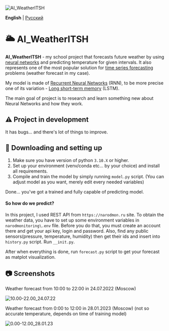 
![AI_WeatherITSH](https://media.discordapp.net/attachments/695563421491396728/1069339477945897163/AI_WeatherITSH.png)

**English** | [Русский](./README-ru.md)

# 🌥️ AI_WeatherITSH

**AI_WeatherITSH** - my school project that forecasts future weather by using [neural networks](https://www.ibm.com/topics/neural-networks) and predicting temperature for given intervals. It also represents one of the most popular solution for [time series forecasting](https://en.wikipedia.org/wiki/Time_series) problems (weather forecast in my case).

My model is made of [Recurrent Neural Networks](https://en.wikipedia.org/wiki/Recurrent_neural_network) (RNN), to be more precise one of its variation - [Long short-term memory](https://en.wikipedia.org/wiki/Long_short-term_memory) (LSTM).

The main goal of project is to research and learn something new about Neural Networks and how they work.

## ⚠️ Project in development

It has bugs... and there's lot of things to improve.

## 🔧 Downloading and setting up

1. Make sure you have version of python `3.10.X` or higher.
2. Set up your environment (venv/conda etc... by your choice) and install all requirements.
3. Compile and train the model by simply running `model.py` script. (You can adjust model as you want, merely edit every needed variables)

Done... you've got a trained and fully capable of predicting model.

#### So how do we predict?

In this project, I used REST API from `https://narodmon.ru` site. To obtain the weather data, you have to set up some environment variables in `narodmonitoring\.env` file.
Before you do that, you must create an account there and get your api key, login and password.
Also, find any public sensors(pressure, temperature, humidity) then get their ids and insert into `history.py` script.
Run `__init.py`.

After when everything is done, run `forecast.py` script to get your forecast as matplot visualization.

## 📷 Screenshots

Weather forecast from 10:00 to 22:00 in 24.07.2022 (Moscow)

![10.00-22.00_24.07.22](https://media.discordapp.net/attachments/695563421491396728/1069341219391549460/10.00-22.00_24.07.22.png)

Weather forecast from 0:00 to 12:00 in 28.01.2023 (Moscow) (not so accurate temperature, depends on time of training model)

![0.00-12.00_28.01.23](https://media.discordapp.net/attachments/695563421491396728/1069394784529170442/0.00-12.00_28.01.23.png)
